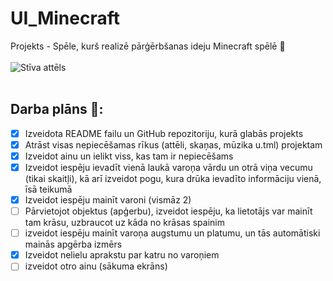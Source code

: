 # UI_Minecraft
Projekts - Spēle, kurš realizē pārģērbšanas ideju Minecraft spēlē 🧺</br> </br>
![Stīva attēls](https://vignette1.wikia.nocookie.net/minecraftpocketedition/images/a/a9/Minecraft_Steve_Diamond_Armor.png/revision/latest?cb=20150206010606) </br> </br>
## Darba plāns 📒: 
- [x] Izveidota README failu un GitHub repozitoriju, kurā glabās projekts
- [x] Atrāst visas nepiecēšamas rīkus (attēli, skaņas, mūzika u.tml) projektam
- [x] Izveidot ainu un ielikt viss, kas tam ir nepiecēšams
- [x] Izveidot iespēju ievadīt vienā laukā varoņa vārdu un otrā viņa vecumu (tikai skaitļi), kā arī izveidot pogu, kura drūka ievadīto informāciju vienā, īsā teikumā
- [x] Izveidot iespēju mainīt varoni (vismāz 2)
- [ ] Pārvietojot objektus (apģerbu), izveidot iespēju, ka lietotājs var mainīt tam krāsu, uzbraucot uz kāda no krāsas spainim
- [ ] izveidot iespēju mainīt varoņa augstumu un platumu, un tās automātiski mainās apgērba izmērs
- [x] Izveidot nelielu aprakstu par katru no varoņiem
- [ ] izveidot otro ainu (sākuma ekrāns)
